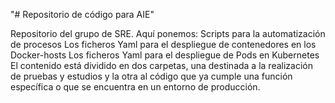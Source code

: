 "# Repositorio de código para AIE" 

Repositorio del grupo de SRE.
Aquí ponemos:
Scripts para la automatización de procesos
Los ficheros Yaml para el despliegue de contenedores en los Docker-hosts
Los ficheros Yaml para el despliegue de Pods en Kubernetes
El contenido está dividido en dos carpetas, una destinada a la realización de pruebas y estudios 
y la otra al código que ya cumple una función específica o que se encuentra en un entorno de producción.
